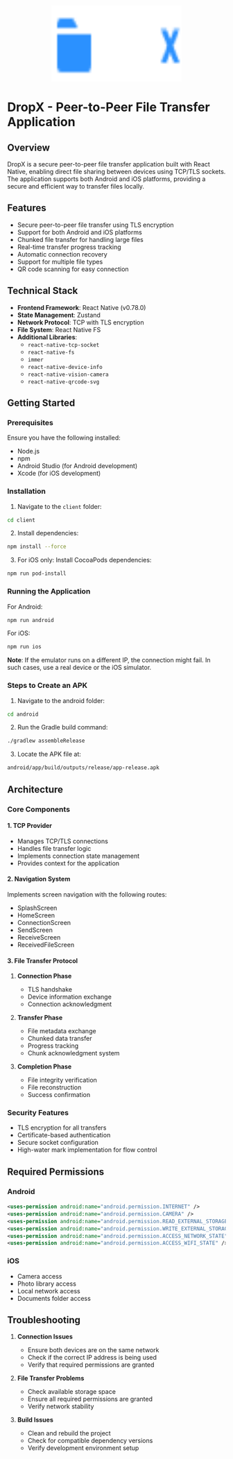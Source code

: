 <div align="center">
  <img src="./src/assets/images/logo_t.png" alt="DropX logo" width="300" height="175">
</div>

# DropX - Peer-to-Peer File Transfer Application

## Overview
DropX is a secure peer-to-peer file transfer application built with React Native, enabling direct file sharing between devices using TCP/TLS sockets. The application supports both Android and iOS platforms, providing a secure and efficient way to transfer files locally.

## Features
- Secure peer-to-peer file transfer using TLS encryption
- Support for both Android and iOS platforms
- Chunked file transfer for handling large files
- Real-time transfer progress tracking
- Automatic connection recovery
- Support for multiple file types
- QR code scanning for easy connection

## Technical Stack
- **Frontend Framework**: React Native (v0.78.0)
- **State Management**: Zustand
- **Network Protocol**: TCP with TLS encryption
- **File System**: React Native FS
- **Additional Libraries**:
  - `react-native-tcp-socket`
  - `react-native-fs`
  - `immer`
  - `react-native-device-info`
  - `react-native-vision-camera`
  - `react-native-qrcode-svg`

## Getting Started

### Prerequisites
Ensure you have the following installed:
- Node.js
- npm
- Android Studio (for Android development)
- Xcode (for iOS development)

### Installation

1. Navigate to the `client` folder:
```bash
cd client
```

2. Install dependencies:
```bash
npm install --force
```

3. For iOS only: Install CocoaPods dependencies:
```bash
npm run pod-install
```

### Running the Application

For Android:
```bash
npm run android
```

For iOS:
```bash
npm run ios
```

**Note**: If the emulator runs on a different IP, the connection might fail. In such cases, use a real device or the iOS simulator.

### Steps to Create an APK

1. Navigate to the android folder:
```bash
cd android
```

2. Run the Gradle build command:
```bash
./gradlew assembleRelease
```

3. Locate the APK file at:
```bash
android/app/build/outputs/release/app-release.apk
```

## Architecture

### Core Components

#### 1. TCP Provider
- Manages TCP/TLS connections
- Handles file transfer logic
- Implements connection state management
- Provides context for the application

#### 2. Navigation System
Implements screen navigation with the following routes:
- SplashScreen
- HomeScreen
- ConnectionScreen
- SendScreen
- ReceiveScreen
- ReceivedFileScreen

#### 3. File Transfer Protocol
1. **Connection Phase**
   - TLS handshake
   - Device information exchange
   - Connection acknowledgment

2. **Transfer Phase**
   - File metadata exchange
   - Chunked data transfer
   - Progress tracking
   - Chunk acknowledgment system

3. **Completion Phase**
   - File integrity verification
   - File reconstruction
   - Success confirmation

### Security Features
- TLS encryption for all transfers
- Certificate-based authentication
- Secure socket configuration
- High-water mark implementation for flow control

## Required Permissions

### Android
```xml
<uses-permission android:name="android.permission.INTERNET" />
<uses-permission android:name="android.permission.CAMERA" />
<uses-permission android:name="android.permission.READ_EXTERNAL_STORAGE" />
<uses-permission android:name="android.permission.WRITE_EXTERNAL_STORAGE" />
<uses-permission android:name="android.permission.ACCESS_NETWORK_STATE" />
<uses-permission android:name="android.permission.ACCESS_WIFI_STATE" />
```

### iOS
- Camera access
- Photo library access
- Local network access
- Documents folder access

## Troubleshooting

1. **Connection Issues**
   - Ensure both devices are on the same network
   - Check if the correct IP address is being used
   - Verify that required permissions are granted

2. **File Transfer Problems**
   - Check available storage space
   - Ensure all required permissions are granted
   - Verify network stability

3. **Build Issues**
   - Clean and rebuild the project
   - Check for compatible dependency versions
   - Verify development environment setup
